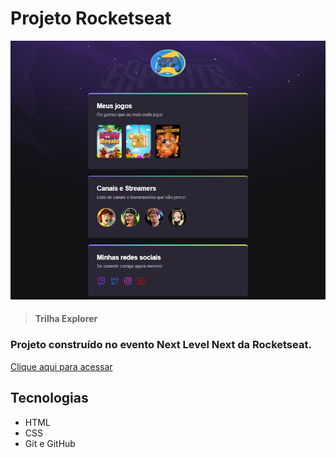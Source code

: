 # Projeto Rocketseat

![preview](./github/preview.png)

> #### Trilha Explorer

### Projeto construído no evento Next Level Next da Rocketseat.

[Clique aqui para acessar](https://oibaro.github.io/rocketseat/)

## Tecnologias

- HTML
- CSS
- Git e GitHub
